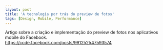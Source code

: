 ```yaml
---
layout: post
title: 'A tecnologia por trás do preview de fotos'
tags: [Design, Mobile, Performance]
---
```


Artigo sobre a criação e implementação do preview de fotos nos aplicativos mobile do Facebook.<br>
<https://code.facebook.com/posts/991252547593574>
